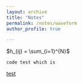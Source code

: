 ```yaml
---
layout: archive
title: "Notes"
permalink: /notes/waveform
author_profile: true

---
```


$h_{ij} = \sum_{i=1}^{N}$

`code test which is `

[test](https://yi-fan-wang.github.io/notes/waveform)